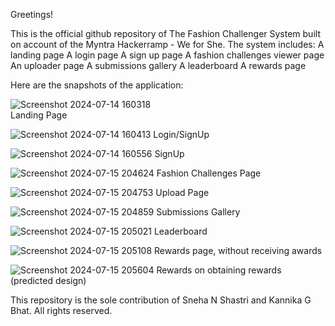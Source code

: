 Greetings!

This is the official github repository of The Fashion Challenger System built on account of the Myntra Hackerramp - We for She. The system includes:
  A landing page
  A login page
  A sign up page
  A fashion challenges viewer page
  An uploader page
  A submissions gallery
  A leaderboard 
  A rewards page

   Here are the snapshots of the application:

  ![Screenshot 2024-07-14 160318](https://github.com/user-attachments/assets/9096145d-856d-4e15-a0c2-f412f34b9a65)  
  Landing Page
  
  ![Screenshot 2024-07-14 160413](https://github.com/user-attachments/assets/a0aaa763-83e0-43d9-bd6c-20d3642c5612)
  Login/SignUp
  
  ![Screenshot 2024-07-14 160556](https://github.com/user-attachments/assets/34304c22-3303-4113-844a-c15bc61918fc)
  SignUp

  ![Screenshot 2024-07-15 204624](https://github.com/user-attachments/assets/383f6abb-0dd8-4e95-ac16-261c64722bd9)
  Fashion Challenges Page
  
  ![Screenshot 2024-07-15 204753](https://github.com/user-attachments/assets/84681b4b-5981-401a-9d94-4ea8eee0fcce)
  Upload Page


![Screenshot 2024-07-15 204859](https://github.com/user-attachments/assets/5d870399-32a2-46ba-a692-9deeaded4c24)
Submissions Gallery

![Screenshot 2024-07-15 205021](https://github.com/user-attachments/assets/9449b682-acf9-40e9-893a-bc1c0380e784)
Leaderboard

![Screenshot 2024-07-15 205108](https://github.com/user-attachments/assets/27b4d738-2473-47b0-b0fa-24bbb8112333)
Rewards page, without receiving awards

 ![Screenshot 2024-07-15 205604](https://github.com/user-attachments/assets/81dfd75f-2b81-4d50-a82e-02d0755bfafb)
 Rewards on obtaining rewards (predicted design)

  This repository is the sole contribution of Sneha N Shastri and Kannika G Bhat. All rights reserved.



